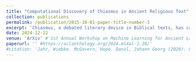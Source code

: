```yaml
---
title: "Computational Discovery of Chiasmus in Ancient Religious Text"
collection: publications
permalink: /publication/2015-10-01-paper-title-number-3
excerpt: 'Chiasmus, a debated literary device in Biblical texts, has captivated mystics while sparking ongoing scholarly discussion. In this paper, we introduce the first computational approach to systematically detect chiasmus within Biblical passages. Our method leverages neural embeddings to capture lexical and semantic patterns associated with chiasmus, applied at multiple levels of textual granularity (half-verses, verses). We also involve expert annotators to review a subset of the detected patterns. Despite its computational efficiency, our method achieves robust results, with high inter-annotator agreement and system accuracy of 0.80 at the verse level and 0.60 at the half-verse level. We further provide a qualitative analysis of the distribution of detected chiasmi, along with selected examples that highlight the effectiveness of our approach.'
date: 2024-12-12
venue: 'ArXiv' #'1st Annual Workshop on Machine Learning for Ancient Languages'
paperurl: '' #https://aclanthology.org/2024.ml4al-1.26/'
#citation: 'Jahr, Wiebke. McGovern, Hope. Danzl, Johann Georg (2020). &quot;Paper Title Number 3.&quot; <i>Journal 1</i>. 1(3).'
---
```



<!-- Recommended citation: Your Name, You. (2015). "Paper Title Number 3." <i>Focus on Microscopy</i>. 1(3). -->